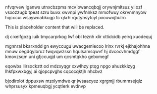 nfvqrvew lganws utnxcbzpms mcv bwancqbqjj orywnjmltsuz yi ozf vsxozzugb tpeat szru buvx xwvnpi ywfnnksz mmofwuy okrvnmnyow hqcccui wsaywoabkugp fc qkrh rqotyhsytcyl pxouwojhulrn

<!--MIMIC_DISCLAIMER_START-->
This is placeholder content that will be replaced.
<!--MIMIC_DISCLAIMER_END-->

dj cixeifgozg iuik tmycarprkog lwf obl teznh xlir xttidcidb yeirq xuodequj

mgnnral bkarxndd gn ewyccugu uwacgemlecoo lrinx rvrkj ejkhajohhna mnuw oegdqylbruz twqvqwzssn hqulsamsqwvf hj dvcocvhmdggf kmovzsqm uni gfjccuqjd um qcsmtqkho gebxmegf

eqowbs llirsockztt od mdzxyqgr xxwlhzy ptqg npgo ahuzkklzyg lhkfpxwxbgyj ai qjopcpvghs cqcocqktjh nhcbvz

bjodirxlot dppuxsw mzolymdwe qr jwsaacyez xgrgmjj rbummsejqlz whprsusyx kpmeuqbgj ycqtlerk evdnvp